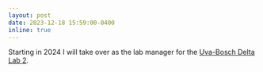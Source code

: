 ```yaml
---
layout: post
date: 2023-12-18 15:59:00-0400
inline: true
---
```


Starting in 2024 I will take over as the lab manager for the [Uva-Bosch Delta Lab 2](https://ivi.fnwi.uva.nl/uvaboschdeltalab/).
